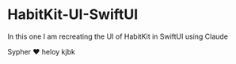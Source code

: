# HabitKit-UI-SwiftUI
In this one I am recreating the UI of HabitKit in SwiftUI using Claude

Sypher ❤️
heloy
kjbk
